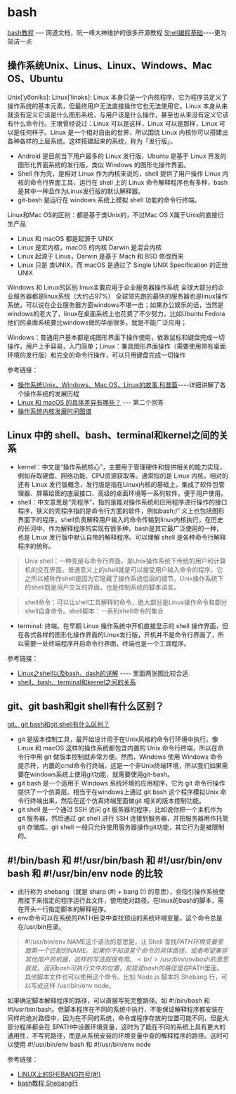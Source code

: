 # bash

[bash教程](https://wangdoc.com/bash/) --- 网道文档，阮一峰大神维护的很多开源教程
[Shell编程基础](https://wiki.ubuntu.org.cn/Shell%E7%BC%96%E7%A8%8B%E5%9F%BA%E7%A1%80)----更为简洁一点

## 操作系统Unix、Linus、Linux、Windows、Mac OS、Ubuntu

Unix[ˈyo͞oniks]:
Linux[ˈlinəks]: Linux 本身只是一个内核程序，它为程序员定义了操作系统的基本元素，但最终用户无法直接操作它也无法使用它。Linux 本身从来就没有定义它该是什么图形系统，与用户该是什么操作，甚至也从来没有定义它该有什么命令行。王垠曾经说过：Linux 可以是这样，Linux 可以是那样，Linux 可以是任何样子。Linux 是一个相对自由的世界，所以围绕 Linux 内核你可以搭建出各种各样的上层系统。这样搭建起来的系统，称为「发行版」。

- Android 是目前当下用户最多的 Linux 发行版，Ubuntu 是基于 Linux 开发的图形化界面系统的发行版，类似 Windows 的图形化操作界面。 
- Shell 作为壳，是相对 Linux 作为内核来说的，shell 提供了用户操作 Linux 内核的命令行界面工具，运行在 shell 上的 Linux 命令解释程序也有多种，bash是其中一种且作为Linux发行版的默认解释器。 
- git-bash 是运行在 windows 系统上模拟 shell 功能的命令行终端。

Linux和Mac OS的区别：都是基于类Unix的，不过Mac OS X属于Unix的直接衍生产品

- Linux 和 macOS 都是起源于 UNIX
- Linux 是宏内核，macOS 的内核 Darwin 是混合内核
- Linux 起源于 Linus，Darwin 是基于 Mach 和 BSD 修改而来
- Linux 只是 类UNIX，而 macOS 是通过了 Single UNIX Specification 的正统 UNIX

Windows 和 Linux的区别
linux主要应用于企业服务器操作系统 全球大部分的企业服务器都是linux系统（大约占97%） 全球领先跑的最快的服务器也是linux操作系统，可以说在企业服务器方面windows不堪一击；如果办公娱乐的话，当然是windows的老大了，linux在桌面系统上也花费了不少努力，比如Ubuntu Fedora 他们的桌面系统要比windows做的华丽很多，就是不能广泛应用；

Windows：普通用户基本都是纯图形界面下操作使用，依靠鼠标和键盘完成一切操作，用户上手容易，入门简单；Linux：兼具图形界面操作（需要使用带有桌面环境的发行版）和完全的命令行操作，可以只用键盘完成一切操作

参考链接：
- [操作系统Unix、Windows、Mac OS、Linux的故事 科普篇](https://blog.csdn.net/zhanghow/article/details/53542397)----详细讲解了各个操作系统的发展历程
- [Linux 和 macOS 的具体差异有哪些？](https://www.zhihu.com/question/19653283) --- 第二个回答
- [操作系统内核发展时间图谱](https://upload.wikimedia.org/wikipedia/commons/7/77/Unix_history-simple.svg)

## Linux 中的 shell、bash、terminal和kernel之间的关系

- kernel：中文是“操作系统核心”，主要用于管理硬件和提供相关的能力实现，例如存取硬盘、网络功能、CPU资源获取等。通常指的是 Linux 内核，相对的还有 Linux 发行版概念，发行版是指在Linux内核的基础上，集成了软件包管理器、屏幕绘图的底层接口、高级的桌面环境等一系列软件，便于用户使用。
- shell：中文意思是“壳程序”，指的是能对操作系统和应用程序进行操作的接口程序，狭义的壳程序指的是命令行方面的软件，例如bash;广义上也包括图形界面下的程序。shell负责解释用户输入的命令传输到linux内核执行，在历史的长河中，作为解释程序的实现有很多种，bash是其它最广泛使用的一种，也是 Linux 发行版中默认自带的解释程序。可以理解 shell 是各种命令行解释程序的统称。
> Unix shell：一种壳层与命令行界面，是Unix操作系统下传统的用户和计算机的交互界面。普通意义上的shell就是可以接受用户输入命令的程序。它之所以被称作shell是因为它隐藏了操作系统低层的细节。Unix操作系统下的shell既是用户交互的界面，也是控制系统的脚本语言。

> shell命令：可以让shell工具解释的命令，绝大部分是Linux操作命令和部分shell自身命令。shell脚本：一系列shell命令的集合

- terminal: 终端。在早期 Linux 操作系统中开机直接显示的 shell 操作界面，但在各式各样的图形化操作界面的Linux发行版，开机并不是命令行界面了，所以需要一处终端程序开启命令行界面，终端也是一个工具程序。


参考链接：
- [Linux之shell以及bash、dash的详解](https://blog.csdn.net/weixin_39212776/article/details/81079727) ---- 里面两张图比较合适
- [shell、bash、terminal和kernel之间的关系](https://www.cnblogs.com/jiading/p/11826773.html)

## git、git bash和git shell有什么区别？

[git、git bash和git shell有什么区别？](https://www.zhihu.com/question/34582452)

- git 是版本控制工具，最开始设计用于在Unix风格的命令行环境中执行。像 Linux 和 macOS 这样的操作系统都包含内置的 Unix 命令行终端，所以在命令行中用 git 做版本控制就非常方便。然而，Windows 使用 Windows 命令提示符，内置的cmd命令行终端，这是一个非Unix终端环境，所以我们如果需要在windows系统上使用git功能，就需要使用git-bash。
- git bash 是一个适用于 Windows 系统环境的应用程序，它为 git 命令行操作提供了一个仿真层。相当于在windows上通过 git bash 这个程序模拟Unix 命令行终端出来，然后在这个仿真终端里面做git 相关的版本控制功能。
- git shell 是一个通过 SSH 访问 git 服务器的程序，比如说你把一个主机作为 git 服务器，然后通过 git shell 进行 SSH 连接到服务器，并把服务器用作托管 git 存储库。git shell 一般只允许使用服务器操作git功能，其它行为是被限制的。

## #!/bin/bash 和 #!/usr/bin/bash 和 #!/usr/bin/env bash 和 #!/usr/bin/env node 的比较

- 此行称为 shebang（就是 sharp (#) + bang (!) 的意思），会指引操作系统使用接下来指定的程序运行此文件，使用绝对路径。在linux的bash的脚本，需在开头一行指定脚本的解释程序。
- env命令可以在系统的PATH目录中查找预设的系统环境变量，这个命令总是在/usr/bin目录。

> #!/usr/bin/env NAME这个语法的意思是，让 Shell 查找$PATH环境变量里面第一个匹配的NAME。如果你不知道某个命令的具体路径，或者希望兼容其他用户的机器，这样的写法就很有用。<br /> /usr/bin/env bash的意思就是，返回bash可执行文件的位置，前提是bash的路径是在$PATH里面。其他脚本文件也可以使用这个命令。比如 Node.js 脚本的 Shebang 行，可以写成这样 /usr/bin/env node。

如果确定脚本解释程序的路径，可以直接写死完整路径。如 #!/bin/bash 和 #!/usr/bin/bash。但脚本程序在不同的系统中执行，不能保证解释程序都安装在同样的绝对路径中，因为在不同的系统，命令或程序存放的位置可能不同，但是大部分程序都会在 $PATH中设置环境变量，这时为了能在不同的系统上具有更大的通用性，不写死路径，而是从系统安装的环境变量中查的解释程序的路径。这时可以使用 #!/usr/bin/env bash 和 #!/usr/bin/env node

参考链接：
- [LINUX上的SHEBANG符号(#!)](http://smilejay.com/2012/03/linux_shebang/)
- [bash教程 Shebang行](https://wangdoc.com/bash/script.html#shebang-%E8%A1%8C)